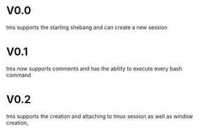 # V0.0
tms supports the starting shebang and can create a new session

# V0.1 
tms now supports comments and has the ability to execute every bash command

# V0.2 
tms supports the creation and attaching to tmux session as well as window creation,
